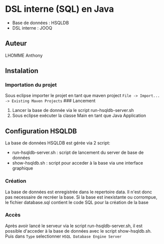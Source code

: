 # DSL interne (SQL) en Java
* Base de données : HSQLDB
* DSL interne : JOOQ

## Auteur
LHOMME Anthony

## Instalation
### Importation du projet
Sous eclipse importer le projet en tant que maven project `File -> Import... -> Existing Maven Projects`
### Lancement
1. Lancer la base de donnée via le script run-hsqldb-server.sh
2. Sous eclipse exécuter la classe Main en tant que Java Application

## Configuration HSQLDB
La base de données HSQLDB est gérée via 2 script:
* run-hsqldb-server.sh : script de lancement du server de base de données
* show-hsqldb.sh : script pour acceder à la base via une interface graphique
### Création
La base de données est enregistrée dans le repertoire data.
Il n'est donc pas necessaire de recréer la base.
Si la base est inexistante ou corrompue, le fichier database.sql contient le code SQL pour la création de la base
### Accès
Après avoir lancé le serveur via le script run-hsqldb-server.sh, il est possible d'acceder à la base de données avec le script show-hsqldb.sh.
Puis dans `Type` selectionner `HSQL Database Engine Server`
